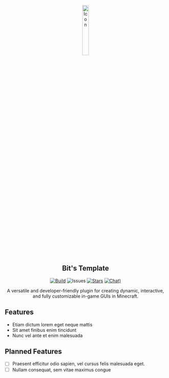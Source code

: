 <div align="center">
<img src="https://i.imgur.com/hy4lp6A.jpeg" style="width: 20%;" alt="Icon">

## Bit's Template
[![Build](https://img.shields.io/github/actions/workflow/status/BitByLogics/Bits-Menus/.github/workflows/maven.yml?branch=master)](https://github.com/BitByLogics/Bits-Preferences/actions)
![Issues](https://img.shields.io/github/issues-raw/BitByLogics/Bits-Menus)
[![Stars](https://img.shields.io/github/stars/BitByLogics/Bits-Menus)](https://github.com/BitByLogics/Bits-Preferences/stargazers)
[![Chat)](https://img.shields.io/discord/1310486866272981002?logo=discord&logoColor=white)](https://discord.gg/syngw2UQUd)

A versatile and developer-friendly plugin for creating dynamic, interactive, and fully customizable in-game GUIs in Minecraft.
</div>

## Features
* Etiam dictum lorem eget neque mattis
* Sit amet finibus enim tincidunt
* Nunc vel ante et enim malesuada

## Planned Features
- [ ] Praesent efficitur odio sapien, vel cursus felis malesuada eget.
- [ ] Nullam consequat, sem vitae maximus congue